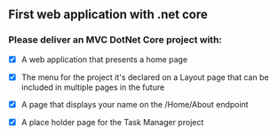 ## First web application with .net core

### Please deliver an MVC DotNet Core project with:

- [x] A web application that presents a home page

- [x] The menu for the project it's declared on a Layout page that can be included in multiple pages in the future

- [x] A page that displays your name on the /Home/About endpoint

- [x] A place holder page for the Task Manager project